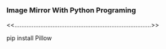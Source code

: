 ### Image Mirror With Python Programing










<<...............................................................................>>



pip install Pillow